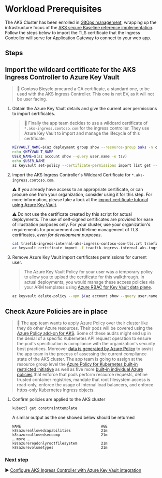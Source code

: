 # Workload Prerequisites

The AKS Cluster has been enrolled in [GitOps management](./06-gitops.md), wrapping up the infrastructure focus of the [AKS secure Baseline reference implementation](./). Follow the steps below to import the TLS certificate that the Ingress Controller will serve for Application Gateway to connect to your web app.

## Steps

## Import the wildcard certificate for the AKS Ingress Controller to Azure Key Vault

> :book: Contoso Bicycle procured a CA certificate, a standard one, to be used with the AKS Ingress Controller. This one is not EV, as it will not be user facing.

1. Obtain the Azure Key Vault details and give the current user permissions to import certificates.

   > :book: Finally the app team decides to use a wildcard certificate of `*.aks-ingress.contoso.com` for the ingress controller. They use Azure Key Vault to import and manage the lifecycle of this certificate.

   ```bash
   KEYVAULT_NAME=$(az deployment group show --resource-group $aks -n cluster-stamp --query properties.outputs.keyVaultName.value -o tsv)
   echo $KEYVAULT_NAME
   USER_NAME=$(az account show --query user.name -o tsv)
   echo $USER_NAME
   az keyvault set-policy --certificate-permissions import list get --upn $USER_NAME -n $KEYVAULT_NAME
   ```

1. Import the AKS Ingress Controller's Wildcard Certificate for `*.aks-ingress.contoso.com`.

   :warning: If you already have access to an appropriate certificate, or can procure one from your organization, consider using it for this step. For more information, please take a look at the [import certificate tutorial using Azure Key Vault](https://docs.microsoft.com/azure/key-vault/certificates/tutorial-import-certificate#import-a-certificate-to-key-vault).

   :warning: Do not use the certificate created by this script for actual deployments. The use of self-signed certificates are provided for ease of illustration purposes only. For your cluster, use your organization's requirements for procurement and lifetime management of TLS certificates, _even for development purposes_.

   ```bash
   cat traefik-ingress-internal-aks-ingress-contoso-com-tls.crt traefik-ingress-internal-aks-ingress-contoso-com-tls.key > traefik-ingress-internal-aks-ingress-contoso-com-tls.pem
   az keyvault certificate import -f traefik-ingress-internal-aks-ingress-contoso-com-tls.pem -n traefik-ingress-internal-aks-ingress-contoso-com-tls --vault-name $KEYVAULT_NAME
   ```

1. Remove Azure Key Vault import certificates permissions for current user.

   > The Azure Key Vault Policy for your user was a temporary policy to allow you to upload the certificate for this walkthrough. In actual deployments, you would manage these access policies via your ARM templates using [Azure RBAC for Key Vault data plane](https://docs.microsoft.com/azure/key-vault/general/secure-your-key-vault#data-plane-and-access-policies).

   ```bash
   az keyvault delete-policy --upn $(az account show --query user.name -o tsv) -n $KEYVAULT_NAME
   ```

## Check Azure Policies are in place

> :book: The app team wants to apply Azure Policy over their cluster like they do other Azure resources. Their pods will be covered using the [Azure Policy add-on for AKS](https://docs.microsoft.com/azure/aks/use-pod-security-on-azure-policy). Some of these audits might end up in the denial of a specific Kubernetes API request operation to ensure the pod's specification is compliance with the organization's security best practices. Moreover [data is generated by Azure Policy](https://docs.microsoft.com/azure/governance/policy/how-to/get-compliance-data) to assist the app team in the process of assessing the current compliance state of the AKS cluster. The app team is going to assign at the resource group level the [Azure Policy for Kubernetes built-in restricted initiative](https://docs.microsoft.com/azure/aks/use-pod-security-on-azure-policy#built-in-policy-initiatives) as well as five more [built-in individual Azure policies](https://docs.microsoft.com/azure/aks/policy-samples#microsoftcontainerservice) that enforce that pods perform resource requests, define trusted container registries, mandate that root filesystem access is read-only, enforce the usage of internal load balancers, and enforce https-only Kubernetes Ingress objects.

1. Confirm policies are applied to the AKS cluster

   ```bash
   kubectl get constrainttemplate
   ```

   A similar output as the one showed below should be returned

   ```output
   NAME                                     AGE
   k8sazureallowedcapabilities              21m
   k8sazureallowedseccomp                   21m
   … more …
   k8sazurereadonlyrootfilesystem           21m
   k8sazurevolumetypes                      21m
   ```

### Next step

:arrow_forward: [Configure AKS Ingress Controller with Azure Key Vault integration](./08-secret-managment-and-ingress-controller.md)
